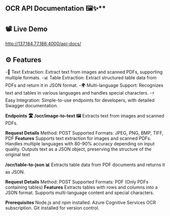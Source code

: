 ## OCR API Documentation 🖼️✨**

## 📽️ Live Demo
http://137.184.77.186:4000/api-docs/

## ⚙️ Features

-📄 Text Extraction: Extract text from images and scanned PDFs, supporting multiple formats.
-📊 Table Extraction: Extract structured table data from PDFs and return it in JSON format.
-🌍 Multi-language Support: Recognizes text and tables in various languages and handles special characters.
-⚡ Easy Integration: Simple-to-use endpoints for developers, with detailed Swagger documentation.

**Endpoints 🛣️**
**/ocr/image-to-text 🖼️**
Extracts text from images and scanned PDFs.

**Request Details**
Method: POST
Supported Formats: JPEG, PNG, BMP, TIFF, PDF
**Features**
Supports text extraction for images and scanned PDFs.
Handles multiple languages with 80-90% accuracy depending on input quality.
Outputs text as a JSON object, preserving the structure of the original text

**/ocr/table-to-json 📊**
Extracts table data from PDF documents and returns it as JSON.

**Request Details**
Method: POST
Supported Formats: PDF (Only PDFs containing tables)
**Features**
Extracts tables with rows and columns into a JSON format.
Supports multi-language content and special characters.

**Prerequisites**
Node.js and npm installed.
Azure Cognitive Services OCR subscription.
Git installed for version control.

